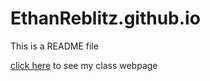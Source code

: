 # EthanReblitz.github.io
This is a README file

[click here](http://EthanReblitz.github.io/WPD) to see my class webpage
